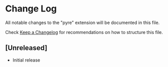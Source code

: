 # Change Log

All notable changes to the "pyre" extension will be documented in this file.

Check [Keep a Changelog](http://keepachangelog.com/) for recommendations on how to structure this file.

## [Unreleased]

- Initial release